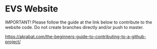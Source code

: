 # EVS Website

IMPORTANT!
Please follow the guide at the link below to contribute to the website code. Do not create branches directly and/or push to master. 

https://akrabat.com/the-beginners-guide-to-contributing-to-a-github-project/
